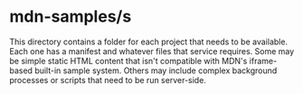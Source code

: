 mdn-samples/s
=============

This directory contains a folder for each project that needs to be available. Each one has a manifest and whatever files that service requires. Some may be simple static HTML content that isn't compatible with MDN's iframe-based built-in sample system. Others may include complex background processes or scripts that need to be run server-side.

